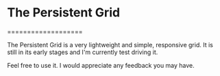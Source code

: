 # The Persistent Grid
===================

The Persistent Grid is a very lightweight and simple, responsive grid. It is still in its early stages and I'm currently test driving it.

Feel free to use it. I would appreciate any feedback you may have.